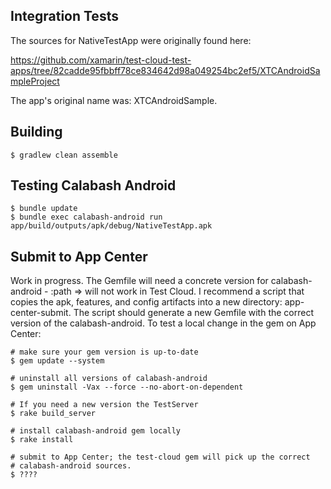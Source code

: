 ## Integration Tests

The sources for NativeTestApp were originally found here:

https://github.com/xamarin/test-cloud-test-apps/tree/82cadde95fbbff78ce834642d98a049254bc2ef5/XTCAndroidSampleProject

The app's original name was: XTCAndroidSample.

## Building

```
$ gradlew clean assemble
```

## Testing Calabash Android

```
$ bundle update
$ bundle exec calabash-android run app/build/outputs/apk/debug/NativeTestApp.apk
```

## Submit to App Center

Work in progress.  The Gemfile will need a concrete version for
calabash-android - :path => will not work in Test Cloud.  I recommend a
script that copies the apk, features, and config artifacts into a new
directory: app-center-submit.  The script should generate a new Gemfile
with the correct version of the calabash-android.  To test a local
change in the gem on App Center:

```
# make sure your gem version is up-to-date
$ gem update --system

# uninstall all versions of calabash-android
$ gem uninstall -Vax --force --no-abort-on-dependent

# If you need a new version the TestServer
$ rake build_server

# install calabash-android gem locally
$ rake install

# submit to App Center; the test-cloud gem will pick up the correct
# calabash-android sources.
$ ????
```
